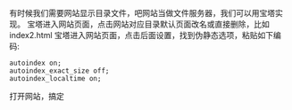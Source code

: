 有时候我们需要网站显示目录文件，吧网站当做文件服务器，我们可以用宝塔实现。
宝塔进入网站页面，点击网站对应目录默认页面改名或直接删除，比如index2.html
宝塔进入网站页面，点击后面设置，找到伪静态选项，粘贴如下编码:
```
autoindex on;
autoindex_exact_size off;
autoindex_localtime on;
```
打开网站，搞定

